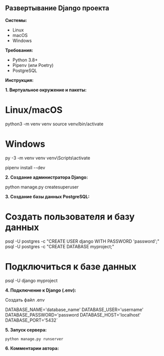 
## Развертывание Django проекта

**Системы:**

* Linux
* macOS
* Windows

**Требования:**

* Python 3.8+
* Pipenv (или Poetry)
* PostgreSQL

**Инструкция:**

**1. Виртуальное окружение и пакеты:**

# Linux/macOS
python3 -m venv venv
source venv/bin/activate

# Windows
py -3 -m venv venv
venv\Scripts\activate

pipenv install --dev

**2. Создание администратора Django:**

python manage.py createsuperuser

**3. Создание базы данных PostgreSQL:**

# Создать пользователя и базу данных
psql -U postgres -c "CREATE USER django WITH PASSWORD 'password';"
psql -U postgres -c "CREATE DATABASE myproject;"

# Подключиться к базе данных
psql -U django myproject

**4. Подключение к Django (.env):**

Создать файл .env

DATABASE_NAME='database_name'
DATABASE_USER='username'
DATABASE_PASSWORD='password
DATABASE_HOST='localhost'
DATABASE_PORT='5432`

**5. Запуск сервера:**

``python manage.py runserver``

**6. Комментарии автора:**
